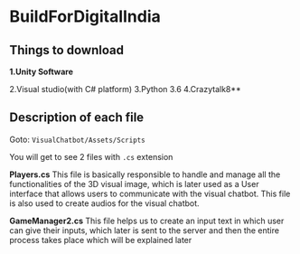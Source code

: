 # BuildForDigitalIndia

## Things to download

**1.Unity Software**

2.Visual studio(with C# platform)
3.Python 3.6
4.Crazytalk8** 

## Description of each file

Goto:
```VisualChatbot/Assets/Scripts```

You will get to see 2 files with ```.cs``` extension

**Players.cs**
  This file is basically responsible to handle and manage all the functionalities of the 3D visual image, which is later used as a User interface that allows users to communicate with the visual chatbot. This file is also used to create audios for the visual chatbot.
  
**GameManager2.cs**
  This file helps us to create an input text in which user can give their inputs, which later is sent to the server and then the entire process takes place which will be explained later
